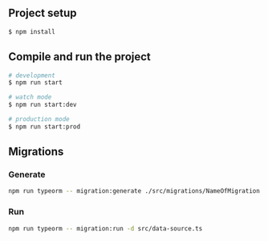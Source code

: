 

## Project setup

```bash
$ npm install
```

## Compile and run the project

```bash
# development
$ npm run start

# watch mode
$ npm run start:dev

# production mode
$ npm run start:prod
```

## Migrations
### Generate
```bash
npm run typeorm -- migration:generate ./src/migrations/NameOfMigration -d src/data-source.ts
```
### Run
```bash
npm run typeorm -- migration:run -d src/data-source.ts
```

